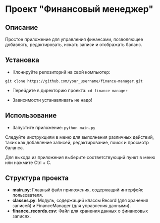 # Проект "Финансовый менеджер"

## Описание
Простое приложение для управления финансами, позволяющее добавлять, редактировать, искать записи и отображать баланс.

## Установка
* Клонируйте репозиторий на свой компьютер:

`git clone https://github.com/your_username/finance-manager.git`

* Перейдите в директорию проекта:
`cd finance-manager`

* Зависимости устанавливать не надо!

## Использование

* Запустите приложение:
`python main.py`

Следуйте инструкциям в меню для выполнения различных действий, таких как добавление записей, редактирование, поиск и просмотр баланса.

Для выхода из приложения выберите соответствующий пункт в меню или нажмите Ctrl + C.

## Структура проекта
* **main.py**: Главный файл приложения, содержащий интерфейс пользователя.
* **classes.py**: Модуль, содержащий классы Record (для хранения записей) и FinanceManager (для управления данными).
* **finance_records.csv**: Файл для хранения данных о финансовых записях.
